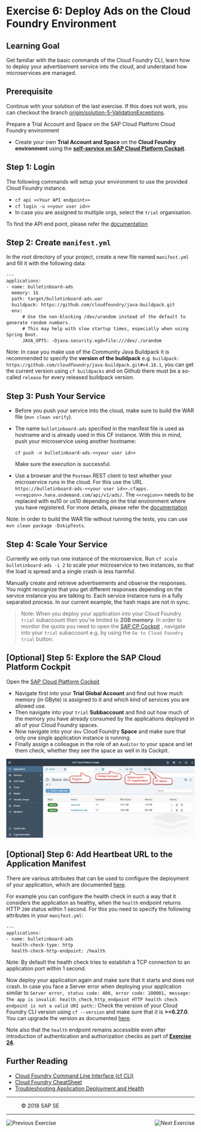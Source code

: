 Exercise 6: Deploy Ads on the Cloud Foundry Environment
=======================================
## Learning Goal
Get familiar with the basic commands of the Cloud Foundry CLI, learn how to deploy your advertisement service into the cloud, and understand how microservices are managed.

## Prerequisite
Continue with your solution of the last exercise. If this does not work, you can checkout the branch [origin/solution-5-ValidationExceptions](https://github.com/SAP/cloud-bulletinboard-ads/tree/solution-5-ValidationExceptions).

Prepare a Trial Account and Space on the SAP Cloud Platform Cloud Foundry environment
- Create your own **Trial Account and Space** on the **Cloud Foundry environment** using the [**self-service on SAP Cloud Platform Cockpit**](https://account.hanatrial.ondemand.com). 

## Step 1: Login
The following commands will setup your environment to use the provided Cloud Foundry instance.

 - `cf api <<Your API endpoint>>`
 - `cf login -u <<your user id>>`
 - In case you are assigned to multiple orgs, select the `trial` organisation.

To find the API end point, please refer the [documentation]( https://help.sap.com/viewer/65de2977205c403bbc107264b8eccf4b/Cloud/en-US/350356d1dc314d3199dca15bd2ab9b0e.html)

## Step 2: Create `manifest.yml`
In the root directory of your project, create a new file named `manifest.yml` and fill it with the following data:

```
---
applications:
- name: bulletinboard-ads
  memory: 1G
  path: target/bulletinboard-ads.war
  buildpack: https://github.com/cloudfoundry/java-buildpack.git
  env:
      # Use the non-blocking /dev/urandom instead of the default to generate random numbers.
      # This may help with slow startup times, especially when using Spring Boot.
      JAVA_OPTS: -Djava.security.egd=file:///dev/./urandom
```
Note: In case you make use of the Community Java Buildpack it is recommended to specify the **version of the buildpack** e.g. `buildpack: https://github.com/cloudfoundry/java-buildpack.git#v4.16.1`, you can get the current version using `cf buildpacks` and on Github there must be a so-called `release` for every released buildpack version.

## Step 3: Push Your Service
- Before you push your service into the cloud, make sure to build the WAR file (`mvn clean verify`). 

- The name `bulletinboard-ads` specified in the manifest file is used as hostname and is already used in this CF instance. With this in mind, push your microservice using another hostname:
  ```
  cf push -n bulletinboard-ads-<<your user id>>
  ```
  Make sure the execution is successful.
- Use a browser and the `Postman` REST client to test whether your microservice runs in the cloud.
For this use the URL `https://bulletinboard-ads-<<your user id>>.cfapps.<<region>>.hana.ondemand.com/api/v1/ads/`. The `<<region>>` needs to be replaced with eu10 or us10 depending on the trial environment where you have registered. For more details, please refer the [documentation](https://help.sap.com/viewer/65de2977205c403bbc107264b8eccf4b/Cloud/en-US/350356d1dc314d3199dca15bd2ab9b0e.html)

Note: In order to build the WAR file without running the tests, you can use `mvn clean package -DskipTests`.

## Step 4: Scale Your Service
Currently we only run one instance of the microservice.
Run `cf scale bulletinboard-ads -i 2` to scale your microservice to two instances, so that the load is spread and a single crash is less harmful.

Manually create and retrieve advertisements and observe the responses. You might recognize that you get different responses depending on the service instance you are talking to. Each service instance runs in a fully separated process. In our current example, the hash maps are not in sync.

> Note:
> When you deploy your application into your Cloud Foundry `trial` subaccount then you're limited to **2GB memory**. In  order to monitor the quota you need to open the [SAP CP Cockpit](https://account.hanatrial.ondemand.com/cockpit#/home/overview)
, navigate into your `trial` subaccount e.g. by using the `Go to Cloud Foundry trial` button.

## [Optional] Step 5: Explore the SAP Cloud Platform Cockpit 

Open the [SAP Cloud Platform Cockpit](https://account.hanatrial.ondemand.com/cockpit#/home/overview)
- Navigate first into your **Trial Global Account** and find out how much memory (in GByte) is assigned to it and which kind of services you are allowed use.
- Then navigate into your `trial` **Subbaccount** and find out how much of the memory you have already consumed by the applications deployed  in all of your Cloud Foundry spaces.
- Now navigate into your `dev` Cloud Foundry **Space** and make sure that only one single application instance is running. 
- Finally assign a colleague in the role of an `Auditor` to your space and let them check, whether they see the space as well in its Cockpit.

![](/CloudFoundryBasics/images/SAPCockpit.jpg) 

## [Optional] Step 6: Add Heartbeat URL to the Application Manifest
There are various attributes that can be used to configure the deployment of your application, which are documented [here](https://docs.cloudfoundry.org/devguide/deploy-apps/manifest.html).

For example you can configure the health check in such a way that it considers the application as healthy, when the `health` endpoint returns HTTP `200` status within 1 second. For this you need to specify the following attributes in your `manifest.yml`:

```
---
applications:
- name: bulletinboard-ads
  health-check-type: http
  health-check-http-endpoint: /health
```
Note: By default the health check tries to establish a TCP connection to an application port within 1 second.  

Now deploy your application again and make sure that it starts and does not crash. In case you face a Server error when deploying your application similar to `Server error, status code: 400, error code: 100001, message: The app is invalid: health_check_http_endpoint HTTP health check endpoint is not a valid URI path:`: Check the version of your Cloud Foundry CLI version using `cf --version` and make sure that it is **>=6.27.0**. You can upgrade the version as documented [here](https://docs.cloudfoundry.org/cf-cli/install-go-cli.html).

Note also that the `health` endpoint remains accessible even after introduction of authentication and authorization checks as part of **[Exercise 24](../Security/Exercise_24_MakeYourApplicationSecure.md)**.

## Further Reading
- [Cloud Foundry Command Line Interface (cf CLI)](https://docs.cloudfoundry.org/cf-cli/index.html)
- [Cloud Foundry CheatSheet](https://blog.anynines.com/cloud-foundry-command-line-cheat-sheetutm_sourcecf-summitutm_mediumprintutm_campaigncf-summit-cheat-sheet/)
- [Troubleshooting Application Deployment and Health](https://docs.cloudfoundry.org/devguide/deploy-apps/troubleshoot-app-health.html)

***
<dl>
  <dd>
  <div class="footer">&copy; 2018 SAP SE</div>
  </dd>
</dl>
<hr>
<a href="/CreateMicroservice/Exercise_5_ValidationAndExceptions.md">
  <img align="left" alt="Previous Exercise">
</a>
<a href="/ConnectDatabase/Exercise_7_ConnectLocalDatabase.md">
  <img align="right" alt="Next Exercise">
</a>
